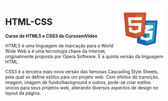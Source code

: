 <img src="kisspng-web-development-html5-video-css3-software-developm-frontend-web-development-5b1a5b0679f497.2735953915284538944995.png" align="right" width="150">

# HTML-CSS

<strong>Curso de HTML5 e CSS3 do CursoemVideo</strong>

HTML5 é uma linguagem de marcação para a World Wide Web e é uma tecnologia chave da Internet, originalmente proposto por Opera Software. É a quinta versão da linguagem HTML.

CSS3 é a terceira mais nova versão das famosas Cascading Style Sheets, pela qual se define estilos para um projeto web. Com efeitos de transição, imagem, imagem de fundo/background e outros, pode-se criar estilos únicos para seus projetos web, alterando diversos aspectos de design no layout da página. 